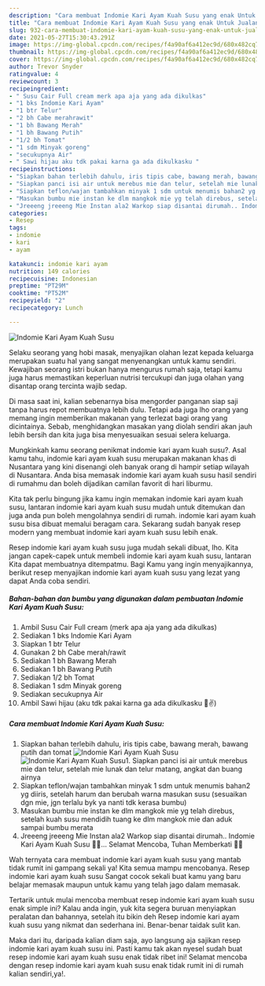 ```yaml
---
description: "Cara membuat Indomie Kari Ayam Kuah Susu yang enak Untuk Jualan"
title: "Cara membuat Indomie Kari Ayam Kuah Susu yang enak Untuk Jualan"
slug: 932-cara-membuat-indomie-kari-ayam-kuah-susu-yang-enak-untuk-jualan
date: 2021-05-27T15:30:43.291Z
image: https://img-global.cpcdn.com/recipes/f4a90af6a412ec9d/680x482cq70/indomie-kari-ayam-kuah-susu-foto-resep-utama.jpg
thumbnail: https://img-global.cpcdn.com/recipes/f4a90af6a412ec9d/680x482cq70/indomie-kari-ayam-kuah-susu-foto-resep-utama.jpg
cover: https://img-global.cpcdn.com/recipes/f4a90af6a412ec9d/680x482cq70/indomie-kari-ayam-kuah-susu-foto-resep-utama.jpg
author: Trevor Snyder
ratingvalue: 4
reviewcount: 3
recipeingredient:
- " Susu Cair Full cream merk apa aja yang ada dikulkas"
- "1 bks Indomie Kari Ayam"
- "1 btr Telur"
- "2 bh Cabe merahrawit"
- "1 bh Bawang Merah"
- "1 bh Bawang Putih"
- "1/2 bh Tomat"
- "1 sdm Minyak goreng"
- "secukupnya Air"
- " Sawi hijau aku tdk pakai karna ga ada dikulkasku "
recipeinstructions:
- "Siapkan bahan terlebih dahulu, iris tipis cabe, bawang merah, bawang putih dan tomat"
- "Siapkan panci isi air untuk merebus mie dan telur, setelah mie lunak dan telur matang, angkat dan buang airnya"
- "Siapkan teflon/wajan tambahkan minyak 1 sdm untuk menumis bahan2 yg diiris, setelah harum dan berubah warna masukan susu (sesuaikan dgn mie, jgn terlalu byk ya nanti tdk kerasa bumbu)"
- "Masukan bumbu mie instan ke dlm mangkok mie yg telah direbus, setelah kuah susu mendidih tuang ke dlm mangkok mie dan aduk sampai bumbu merata"
- "Jreeeng jreeeng Mie Instan ala2 Warkop siap disantai dirumah.. Indomie Kari Ayam Kuah Susu 🍜🥛... Selamat Mencoba, Tuhan Memberkati 🙏😇"
categories:
- Resep
tags:
- indomie
- kari
- ayam

katakunci: indomie kari ayam 
nutrition: 149 calories
recipecuisine: Indonesian
preptime: "PT29M"
cooktime: "PT52M"
recipeyield: "2"
recipecategory: Lunch

---
```



![Indomie Kari Ayam Kuah Susu](https://img-global.cpcdn.com/recipes/f4a90af6a412ec9d/680x482cq70/indomie-kari-ayam-kuah-susu-foto-resep-utama.jpg)

Selaku seorang yang hobi masak, menyajikan olahan lezat kepada keluarga merupakan suatu hal yang sangat menyenangkan untuk kamu sendiri. Kewajiban seorang istri bukan hanya mengurus rumah saja, tetapi kamu juga harus memastikan keperluan nutrisi tercukupi dan juga olahan yang disantap orang tercinta wajib sedap.

Di masa  saat ini, kalian sebenarnya bisa mengorder panganan siap saji tanpa harus repot membuatnya lebih dulu. Tetapi ada juga lho orang yang memang ingin memberikan makanan yang terlezat bagi orang yang dicintainya. Sebab, menghidangkan masakan yang diolah sendiri akan jauh lebih bersih dan kita juga bisa menyesuaikan sesuai selera keluarga. 



Mungkinkah kamu seorang penikmat indomie kari ayam kuah susu?. Asal kamu tahu, indomie kari ayam kuah susu merupakan makanan khas di Nusantara yang kini disenangi oleh banyak orang di hampir setiap wilayah di Nusantara. Anda bisa memasak indomie kari ayam kuah susu hasil sendiri di rumahmu dan boleh dijadikan camilan favorit di hari liburmu.

Kita tak perlu bingung jika kamu ingin memakan indomie kari ayam kuah susu, lantaran indomie kari ayam kuah susu mudah untuk ditemukan dan juga anda pun boleh mengolahnya sendiri di rumah. indomie kari ayam kuah susu bisa dibuat memalui beragam cara. Sekarang sudah banyak resep modern yang membuat indomie kari ayam kuah susu lebih enak.

Resep indomie kari ayam kuah susu juga mudah sekali dibuat, lho. Kita jangan capek-capek untuk membeli indomie kari ayam kuah susu, lantaran Kita dapat membuatnya ditempatmu. Bagi Kamu yang ingin menyajikannya, berikut resep menyajikan indomie kari ayam kuah susu yang lezat yang dapat Anda coba sendiri.

<!--inarticleads1-->

##### Bahan-bahan dan bumbu yang digunakan dalam pembuatan Indomie Kari Ayam Kuah Susu:

1. Ambil  Susu Cair Full cream (merk apa aja yang ada dikulkas)
1. Sediakan 1 bks Indomie Kari Ayam
1. Siapkan 1 btr Telur
1. Gunakan 2 bh Cabe merah/rawit
1. Sediakan 1 bh Bawang Merah
1. Sediakan 1 bh Bawang Putih
1. Sediakan 1/2 bh Tomat
1. Sediakan 1 sdm Minyak goreng
1. Sediakan secukupnya Air
1. Ambil  Sawi hijau (aku tdk pakai karna ga ada dikulkasku 🤭✌)




<!--inarticleads2-->

##### Cara membuat Indomie Kari Ayam Kuah Susu:

1. Siapkan bahan terlebih dahulu, iris tipis cabe, bawang merah, bawang putih dan tomat
<img src="https://img-global.cpcdn.com/steps/456ab688b376668b/160x128cq70/indomie-kari-ayam-kuah-susu-langkah-memasak-1-foto.jpg" alt="Indomie Kari Ayam Kuah Susu"><img src="https://img-global.cpcdn.com/steps/e0e889ccd23f4bc4/160x128cq70/indomie-kari-ayam-kuah-susu-langkah-memasak-1-foto.jpg" alt="Indomie Kari Ayam Kuah Susu">1. Siapkan panci isi air untuk merebus mie dan telur, setelah mie lunak dan telur matang, angkat dan buang airnya
1. Siapkan teflon/wajan tambahkan minyak 1 sdm untuk menumis bahan2 yg diiris, setelah harum dan berubah warna masukan susu (sesuaikan dgn mie, jgn terlalu byk ya nanti tdk kerasa bumbu)
1. Masukan bumbu mie instan ke dlm mangkok mie yg telah direbus, setelah kuah susu mendidih tuang ke dlm mangkok mie dan aduk sampai bumbu merata
1. Jreeeng jreeeng Mie Instan ala2 Warkop siap disantai dirumah.. Indomie Kari Ayam Kuah Susu 🍜🥛... Selamat Mencoba, Tuhan Memberkati 🙏😇




Wah ternyata cara membuat indomie kari ayam kuah susu yang mantab tidak rumit ini gampang sekali ya! Kita semua mampu mencobanya. Resep indomie kari ayam kuah susu Sangat cocok sekali buat kamu yang baru belajar memasak maupun untuk kamu yang telah jago dalam memasak.

Tertarik untuk mulai mencoba membuat resep indomie kari ayam kuah susu enak simple ini? Kalau anda ingin, yuk kita segera buruan menyiapkan peralatan dan bahannya, setelah itu bikin deh Resep indomie kari ayam kuah susu yang nikmat dan sederhana ini. Benar-benar taidak sulit kan. 

Maka dari itu, daripada kalian diam saja, ayo langsung aja sajikan resep indomie kari ayam kuah susu ini. Pasti kamu tak akan nyesel sudah buat resep indomie kari ayam kuah susu enak tidak ribet ini! Selamat mencoba dengan resep indomie kari ayam kuah susu enak tidak rumit ini di rumah kalian sendiri,ya!.

